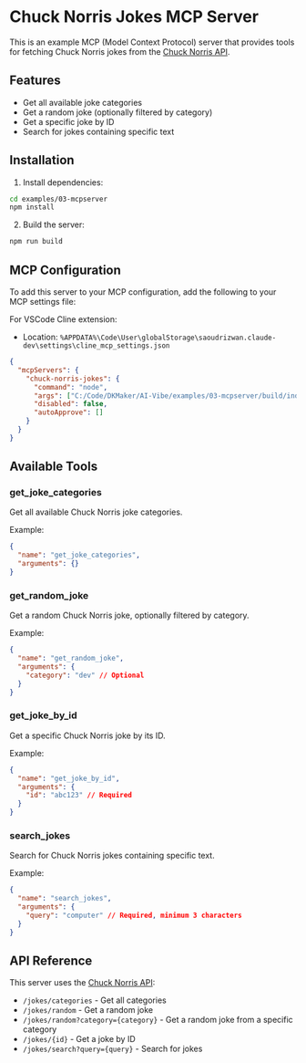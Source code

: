 # Chuck Norris Jokes MCP Server

This is an example MCP (Model Context Protocol) server that provides tools for fetching Chuck Norris jokes from the [Chuck Norris API](https://api.chucknorris.io/).

## Features

- Get all available joke categories
- Get a random joke (optionally filtered by category)
- Get a specific joke by ID
- Search for jokes containing specific text

## Installation

1. Install dependencies:

```bash
cd examples/03-mcpserver
npm install
```

2. Build the server:

```bash
npm run build
```

## MCP Configuration

To add this server to your MCP configuration, add the following to your MCP settings file:

For VSCode Cline extension:
- Location: `%APPDATA%\Code\User\globalStorage\saoudrizwan.claude-dev\settings\cline_mcp_settings.json`

```json
{
  "mcpServers": {
    "chuck-norris-jokes": {
      "command": "node",
      "args": ["C:/Code/DKMaker/AI-Vibe/examples/03-mcpserver/build/index.js"],
      "disabled": false,
      "autoApprove": []
    }
  }
}
```

## Available Tools

### get_joke_categories

Get all available Chuck Norris joke categories.

Example:
```json
{
  "name": "get_joke_categories",
  "arguments": {}
}
```

### get_random_joke

Get a random Chuck Norris joke, optionally filtered by category.

Example:
```json
{
  "name": "get_random_joke",
  "arguments": {
    "category": "dev" // Optional
  }
}
```

### get_joke_by_id

Get a specific Chuck Norris joke by its ID.

Example:
```json
{
  "name": "get_joke_by_id",
  "arguments": {
    "id": "abc123" // Required
  }
}
```

### search_jokes

Search for Chuck Norris jokes containing specific text.

Example:
```json
{
  "name": "search_jokes",
  "arguments": {
    "query": "computer" // Required, minimum 3 characters
  }
}
```

## API Reference

This server uses the [Chuck Norris API](https://api.chucknorris.io/):

- `/jokes/categories` - Get all categories
- `/jokes/random` - Get a random joke
- `/jokes/random?category={category}` - Get a random joke from a specific category
- `/jokes/{id}` - Get a joke by ID
- `/jokes/search?query={query}` - Search for jokes
